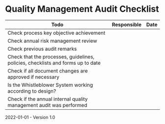 # Quality Management Audit Checklist

| Todo                                                         | Responsible | Date |
| ------------------------------------------------------------ | ----------- | ---- |
| Check process key objective achievement                      |             |      |
| Check annual risk management review                          |             |      |
| Check previous audit remarks                                 |             |      |
| Check that the processes, guidelines, policies, checklists and forms up to date |             |      |
| Check if all document changes are approved if necessary      |             |      |
| Is the Whistleblower System working according to design?     |             |      |
| Check if the annual internal quality management audit was performed |             |      |



2022-01-01 - Version 1.0

